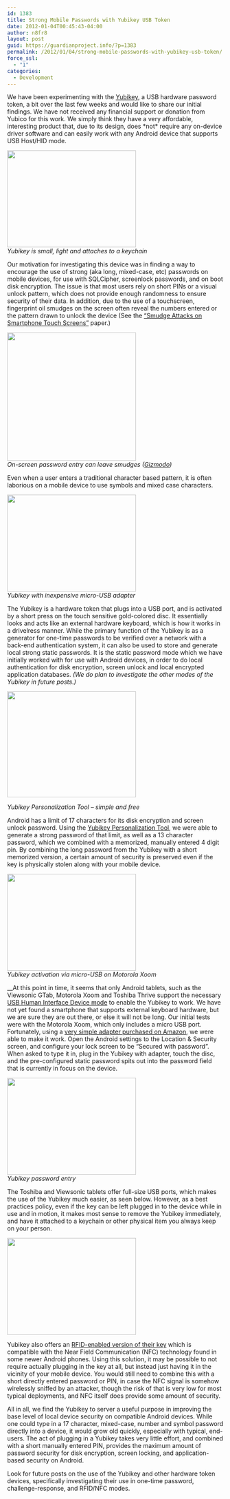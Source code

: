 ```yaml
---
id: 1383
title: Strong Mobile Passwords with Yubikey USB Token
date: 2012-01-04T00:45:43-04:00
author: n8fr8
layout: post
guid: https://guardianproject.info/?p=1383
permalink: /2012/01/04/strong-mobile-passwords-with-yubikey-usb-token/
force_ssl:
  - "1"
categories:
  - Development
---
```

We have been experimenting with the [Yubikey](http://www.yubico.com/yubikey), a USB hardware password token, a bit over the last few weeks and would like to share our initial findings. We have not received any financial support or donation from Yubico for this work. We simply think they have a very affordable, interesting product that, due to its design, does \*not\* require any on-device driver software and can easily work with any Android device that supports USB Host/HID mode.

[<img title="2012-01-03 14.05.17" src="https://guardianproject.info/wp-content/uploads/2012/01/2012-01-03-14.05.17-300x225.jpg" alt="" width="300" height="225" />  
](https://guardianproject.info/wp-content/uploads/2012/01/2012-01-03-14.05.17.jpg) _Yubikey is small, light and attaches to a keychain_

Our motivation for investigating this device was in finding a way to encourage the use of strong (aka long, mixed-case, etc) passwords on mobile devices, for use with SQLCipher, screenlock passwords, and on boot disk encryption. The issue is that most users rely on short PINs or a visual unlock pattern, which does not provide enough randomness to ensure security of their data. In addition, due to the use of a touchscreen, fingerprint oil smudges on the screen often reveal the numbers entered or the pattern drawn to unlock the device (See the [“Smudge Attacks on Smartphone Touch Screens”](https://docs.google.com/viewer?url=http%3A%2F%2Fwww.usenix.org%2Fevents%2Fwoot10%2Ftech%2Ffull_papers%2FAviv.pdf) paper.)

[<img class="alignnone size-full wp-image-1397" title="medium_nexus-one-gesture-password-insecure-536x587_01" src="https://guardianproject.info/wp-content/uploads/2012/01/medium_nexus-one-gesture-password-insecure-536x587_01.jpg" alt="" width="300" height="298" srcset="https://guardianproject.info/wp-content/uploads/2012/01/medium_nexus-one-gesture-password-insecure-536x587_01.jpg 300w, https://guardianproject.info/wp-content/uploads/2012/01/medium_nexus-one-gesture-password-insecure-536x587_01-150x150.jpg 150w" sizes="(max-width: 300px) 100vw, 300px" />  
](https://guardianproject.info/wp-content/uploads/2012/01/medium_nexus-one-gesture-password-insecure-536x587_01.jpg) _On-screen password entry can leave smudges ([Gizmodo](http://gizmodo.com/5613737/your-greasy-fingers-are-giving-up-your-android-passcode))_

Even when a user enters a traditional character based pattern, it is often laborious on a mobile device to use symbols and mixed case characters.

[<img class="alignnone size-medium wp-image-1386" title="2012-01-03 14.05.55" src="https://guardianproject.info/wp-content/uploads/2012/01/2012-01-03-14.05.55-300x225.jpg" alt="" width="300" height="225" srcset="https://guardianproject.info/wp-content/uploads/2012/01/2012-01-03-14.05.55-300x225.jpg 300w, https://guardianproject.info/wp-content/uploads/2012/01/2012-01-03-14.05.55.jpg 1024w" sizes="(max-width: 300px) 100vw, 300px" />  
](https://guardianproject.info/wp-content/uploads/2012/01/2012-01-03-14.05.55.jpg) _Yubikey with inexpensive micro-USB adapter_

The Yubikey is a hardware token that plugs into a USB port, and is activated by a short press on the touch sensitive gold-colored disc. It essentially looks and acts like an external hardware keyboard, which is how it works in a drivelress manner. While the primary function of the Yubikey is as a generator for one-time passwords to be verified over a network with a back-end authentication system, it can also be used to store and generate local strong static passwords. It is the static password mode which we have initially worked with for use with Android devices, in order to do local authentication for disk encryption, screen unlock and local encrypted application databases. _(We do plan to investigate the other modes of the Yubikey in future posts.)_

[<img class="alignnone size-medium wp-image-1384" title="yubikey" src="https://guardianproject.info/wp-content/uploads/2012/01/yubikey-300x246.png" alt="" width="300" height="246" srcset="https://guardianproject.info/wp-content/uploads/2012/01/yubikey-300x246.png 300w, https://guardianproject.info/wp-content/uploads/2012/01/yubikey.png 902w" sizes="(max-width: 300px) 100vw, 300px" />](https://guardianproject.info/wp-content/uploads/2012/01/yubikey.png)

_Yubikey Personalization Tool – simple and free_

Android has a limit of 17 characters for its disk encryption and screen unlock password. Using the [Yubikey Personalization Tool](http://www.yubico.com/personalization-tool), we were able to generate a strong password of that limit, as well as a 13 character password, which we combined with a memorized, manually entered 4 digit pin. By combining the long password from the Yubikey with a short memorized version, a certain amount of security is preserved even if the key is physically stolen along with your mobile device.

[<img class="alignnone size-medium wp-image-1388" title="2012-01-03 14.07.10" src="https://guardianproject.info/wp-content/uploads/2012/01/2012-01-03-14.07.10-300x225.jpg" alt="" width="300" height="225" srcset="https://guardianproject.info/wp-content/uploads/2012/01/2012-01-03-14.07.10-300x225.jpg 300w, https://guardianproject.info/wp-content/uploads/2012/01/2012-01-03-14.07.10.jpg 1024w" sizes="(max-width: 300px) 100vw, 300px" />  
](https://guardianproject.info/wp-content/uploads/2012/01/2012-01-03-14.07.10.jpg) _Yubikey activation via micro-USB on Motorola Xoom_

__At this point in time, it seems that only Android tablets, such as the Viewsonic GTab, Motorola Xoom and Toshiba Thrive support the necessary [USB Human Interface Device mode](http://en.wikipedia.org/wiki/USB_human_interface_device_class) to enable the Yubikey to work. We have not yet found a smartphone that supports external keyboard hardware, but we are sure they are out there, or else it will not be long. Our initial tests were with the Motorola Xoom, which only includes a micro USB port. Fortunately, using a [very simple adapter purchased on Amazon](http://www.amazon.com/Micro-USB-Male-Female-Adapter/dp/B0027YYMU6/ref=sr_1_1?ie=UTF8&qid=1325636089&sr=8-1), we were able to make it work. Open the Android settings to the Location & Security screen, and configure your lock screen to be “Secured with password”. When asked to type it in, plug in the Yubikey with adapter, touch the disc, and the pre-configured static password spits out into the password field that is currently in focus on the device.

[<img class="alignnone size-medium wp-image-1390" title="2012-01-03 14.09.04" src="https://guardianproject.info/wp-content/uploads/2012/01/2012-01-03-14.09.04-300x225.jpg" alt="" width="300" height="225" srcset="https://guardianproject.info/wp-content/uploads/2012/01/2012-01-03-14.09.04-300x225.jpg 300w, https://guardianproject.info/wp-content/uploads/2012/01/2012-01-03-14.09.04.jpg 1024w" sizes="(max-width: 300px) 100vw, 300px" />  
](https://guardianproject.info/wp-content/uploads/2012/01/2012-01-03-14.09.04.jpg) _Yubikey password entry_

The Toshiba and Viewsonic tablets offer full-size USB ports, which makes the use of the Yubikey much easier, as seen below. However, as a best practices policy, even if the key can be left plugged in to the device while in use and in motion, it makes most sense to remove the Yubikey immediately, and have it attached to a keychain or other physical item you always keep on your person.

[<img class="alignnone size-medium wp-image-1389" title="2012-01-03 14.08.08" src="https://guardianproject.info/wp-content/uploads/2012/01/2012-01-03-14.08.08-300x225.jpg" alt="" width="300" height="225" srcset="https://guardianproject.info/wp-content/uploads/2012/01/2012-01-03-14.08.08-300x225.jpg 300w, https://guardianproject.info/wp-content/uploads/2012/01/2012-01-03-14.08.08.jpg 1024w" sizes="(max-width: 300px) 100vw, 300px" />](https://guardianproject.info/wp-content/uploads/2012/01/2012-01-03-14.08.08.jpg)

Yubikey also offers an [RFID-enabled version of their key](http://www.yubico.com/rfid-yubikey) which is compatible with the Near Field Communication (NFC) technology found in some newer Android phones. Using this solution, it may be possible to not require actually plugging in the key at all, but instead just having it in the vicinity of your mobile device. You would still need to combine this with a short directly entered password or PIN, in case the NFC signal is somehow wirelessly sniffed by an attacker, though the risk of that is very low for most typical deployments, and NFC itself does provide some amount of security.

All in all, we find the Yubikey to server a useful purpose in improving the base level of local device security on compatible Android devices. While one could type in a 17 character, mixed-case, number and symbol password directly into a device, it would grow old quickly, especially with typical, end-users. The act of plugging in a Yubikey takes very little effort, and combined with a short manually entered PIN, provides the maximum amount of password security for disk encryption, screen locking, and application-based security on Android.

Look for future posts on the use of the Yubikey and other hardware token devices, specifically investigating their use in one-time password, challenge-response, and RFID/NFC modes.

 